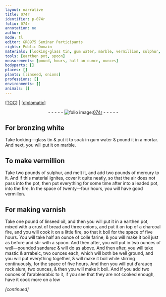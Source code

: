 ```yaml
---
layout: narrative
title: 074r
identifier: p-074r
folio: 074r
annotation: no
author:
mode: tl
editor: GR8975 Seminar Participants
rights: Public Domain
materials: [looking-glass tin, gum water, marble, vermillion, sulphur, mercury, leaded, vermillon, varnish, linseed oil, earthen, crust of bread, onions, charcoal, colle farine, well-pounded sandarac, mastic & arrabeic, two ounces each, which will both be well ground, mastic, arrabeic, d’araucq rock alum, arabic]
tools: [earthen pot, spoon]
measurements: [pound, hours, half an ounce, ounces]
bodyparts: []
places: []
plants: [linseed, onions]
professions: []
environments: []
animals: []
---
```


<p><a href="{{ site.baseurl }}/translation/">[TOC]</a> | <a href="{{ site.baseurl }}/texts/p-074r_tc/" target="_blank">[diplomatic]</a></p><div class="folio" align="center">- - - - - <a href="http://gallica.bnf.fr/ark:/12148/btv1b10500001g/f153.image" target="_blank"><img src="https://cu-mkp.github.io/2017-workshop-edition/assets/photo-icon.png" alt="folio image: " style="display:inline-block; margin-bottom:-3px;"/>074r</a> - - - - - </div>  
  

## For bronzing white

 
Take <span class="m">looking—glass tin</span> & put it to soak in <span class="m">gum water</span> & pound it in a mortar. And next, you will put it on <span class="m">marble</span>.
 
 
  

## To make <span class="m">vermillion</span>

 
Take two pounds of <span class="m">sulphur</span>, and melt it, and add two pounds of <span class="add"><span class="m">mercury</span></span> to it. And if this material ignites, cover it quite neatly, so that the air does not pass into the pot, then put everything for some time after into a <span class="m">leaded</span> pot, into the fire. In the space of twenty—four hours, you will have good <span class="m">vermillon</span>. 
 
 
  

## For making <span class="m">varnish</span>

 
Take one <span class="ms">pound</span> of <span class="m"><span class="pa">linseed</span> oil</span>, and then you will put it in a <span class="tl"><span class="m">earthen</span> pot</span>, mixed with a <span class="m">crust of bread</span> and three <span class="m"><span class="pa">onions</span></span>, and put it on top of a <span class="m">charcoal</span> fire, and you will cook it on a little fire, so that it boil for the space of five <span class="ms"><span class="tmp">hours</span></span>. You will take <span class="ms">half an ounce</span> of <span class="m">colle farine</span>, & you will make it boil just as before and stir with a <span class="tl">spoon</span>. And then after, you will put in two <span class="ms">ounces</span> of <span class="m">well—pounded sandarac</span> & will do as above. And then after, you will take <span class="m"><span class="m">mastic</span> & <span class="m">arrab<span class="del">e</span><span class="add">i</span>c</span>, two <span class="ms">ounces</span> each, which will both be well ground</span>, and you will put everything together, & will make it boil while stirring continuously, for the space of five <span class="ms"><span class="tmp">hours</span></span>. And then you will put <span class="m"><span class="del">d’araucq</span> <span class="add">rock</span> alum</span>, two <span class="ms">ounces</span>, & then you will make it boil. And if you add two <span class="ms">ounces</span> of <span class="del">l’arable</span><span class="add"><span class="m">arabic</span></span> to it, if you see that they are not cooked enough, have it cook more on a low
 
*[continued]*
 

